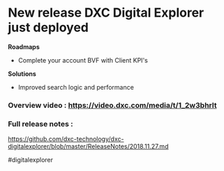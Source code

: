 
# New release DXC Digital Explorer just deployed

**Roadmaps** 
- Complete your account BVF with Client KPI's

**Solutions** 
- Improved search logic and performance

### Overview video : https://video.dxc.com/media/t/1_2w3bhrlt

### Full release notes : 
https://github.com/dxc-technology/dxc-digitalexplorer/blob/master/ReleaseNotes/2018.11.27.md

#digitalexplorer

